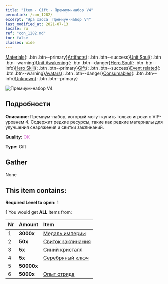```yaml
---
title: "Item - Gift - Премиум-набор V4"
permalink: /con_1282/
excerpt: "Эра хаоса  Премиум-набор V4"
last_modified_at: 2021-07-13
locale: ru
ref: "con_1282.md"
toc: false
classes: wide
---
```

 [Materials](/ItemsRU/){: .btn .btn--primary}[Artifacts](/ItemsRU/Artifacts/){: .btn .btn--success}[Unit Soul](/ItemsRU/UnitSoul/){: .btn .btn--warning}[Unit Awakening](/ItemsRU/UnitAwakening/){: .btn .btn--danger}[Hero Soul](/ItemsRU/HeroSoul/){: .btn .btn--info}[Hero Skill](/ItemsRU/HeroSkill/){: .btn .btn--primary}[Gift](/ItemsRU/Gift/){: .btn .btn--success}[Event related](/ItemsRU/Events/){: .btn .btn--warning}[Avatars](/ItemsRU/Avatars/){: .btn .btn--danger}[Consumables](/ItemsRU/Consumables/){: .btn .btn--info}[Unknown](/ItemsRU/Unknown/){: .btn .btn--primary}

 ![Премиум-набор V4](/images/t/i_905004.png)

## Подробности
 **Описание:** Премиум-набор, который могут купить только игроки с VIP-уровнем 4. Содержит редкие ресурсы, такие как редкие материалы для улучшения снаряжения и свитки заклинаний.

 **Quality:** <span style="color: #DA70D6">OK</span>

 **Type:** Gift

## Gather

  None

## This item contains:

 **Required Level to open:** 1

 1 You would get **ALL** items  from:

  | Nr | Amount |     Item    |
  |:---|:-------|:------------|
  | 1 |  **3000x** | [Медаль империи](/ItemsRU/con_904/) |  | 
  | 2 |  **50x** | [Свиток заклинания](/ItemsRU/con_694/) |  | 
  | 3 |  **5x** | [Синий кристалл](/ItemsRU/con_716/) |  | 
  | 4 |  **5x** | [Серебряный ключ](/ItemsRU/con_693/) |  | 
  | 5 |  **50000x** | <i class="fas fa-coins"/> |  | 
  | 6 |  **5000x** | [Опыт отряда](/ItemsRU/con_902/) |  | 
